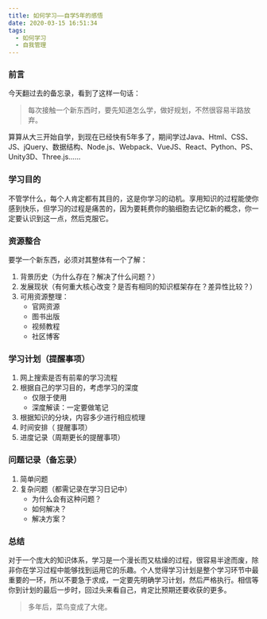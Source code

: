 ```yaml
---
title: 如何学习——自学5年的感悟
date: 2020-03-15 16:51:34
tags:
  - 如何学习
  - 自我管理
---
```


### 前言
  今天翻过去的备忘录，看到了这样一句话：

> 每次接触一个新东西时，要先知道怎么学，做好规划，不然很容易半路放弃。

  算算从大三开始自学，到现在已经快有5年多了，期间学过Java、Html、CSS、JS、jQuery、数据结构、Node.js、Webpack、VueJS、React、Python、PS、Unity3D、Three.js......

### 学习目的

不管学什么，每个人肯定都有其目的，这是你学习的动机。享用知识的过程能使你感到快乐，但学习的过程是痛苦的，因为要耗费你的脑细胞去记忆新的概念，你一定要认识到这一点，然后克服它。

### 资源整合

要学一个新东西，必须对其整体有一个了解：

1. 背景历史（为什么存在？解决了什么问题？）
2. 发展现状（有何重大核心改变？是否有相同的知识框架存在？差异性比较？）
3. 可用资源整理：
   * 官网资源
   * 图书出版
   * 视频教程
   * 社区博客

### 学习计划（提醒事项）

1. 网上搜索是否有前辈的学习流程
2. 根据自己的学习目的，考虑学习的深度
   * 仅限于使用
   * 深度解读：一定要做笔记
3. 根据知识的分块，内容多少进行相应梳理
4. 时间安排（ 提醒事项）
5. 进度记录（周期更长的提醒事项）

### 问题记录（备忘录）

1. 简单问题
2. 复杂问题（都需记录在学习日记中）
   *  为什么会有这种问题？
   *  如何解决？
   *  解决方案？

### 总结

对于一个庞大的知识体系，学习是一个漫长而又枯燥的过程，很容易半途而废，除非你在学习过程中能够找到运用它的乐趣。个人觉得学习计划是整个学习环节中最重要的一环，所以不要急于求成，一定要先明确学习计划，然后严格执行。相信等你到计划的最后一步时，回过头来看自己，肯定比预期还要收获的更多。

> 多年后，菜鸟变成了大佬。




